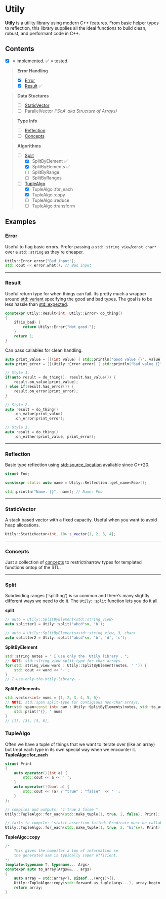 # Utily
**Utily** is a utility library using modern C++ features. From basic helper types to reflection, this library supplies all the ideal functions to build clean, robust, and performant code in C++.

## Contents
- [x] = implemented. ✅ = tested.

> **Error Handling**
> - [x] [Error](#error)
> - [x] [Result](#result) ✅

> **Data Stuctures**
> - [ ] [StaticVector](#staticvector)
> - [ ] ParallelVector *('SoA' aka Structure of Arrays)*

> **Type Info**
> - [ ] [Reflection](#reflection) 
> - [ ] [Concepts](#concepts) 

> **Algorithms**
> - [ ] [Split](#split)
>   - [x] SplitByElement ✅
>   - [x] SplitByElements ✅
>   - [ ] SplitByRange
>   - [ ] SplitByRanges
> 
> - [ ] [TupleAlgo](#tuplealgo)
>   - [x] TupleAlgo::for_each
>   - [x] TupleAlgo::copy 
>   - [ ] TupleAlgo::reduce
>   - [ ] TupleAlgo::transform 
 

## Examples
### Error 
Useful to flag basic errors. Prefer passing a `std::string_view`/`const char*` over a `std::string` as they're cheaper. 
```c++
Utily::Error error{"Bad input"};
std::cout << error.what(); // Bad input
```
---
### Result
Useful return type for when things can fail. Its pretty much a wrapper around [std::variant](https://en.cppreference.com/w/cpp/utility/variant) specifying the good and bad types. The goal is to be less hassle than [std::expected](https://en.cppreference.com/w/cpp/utility/expected). 

```c++
constexpr Utily::Result<int, Utily::Error> do_thing()
{
    if(is_bad) {
        return Utily::Error{"Not good."};
    } 
    return 1;
}
```
Can pass callables for clean handling.
```c++ 
auto print_value = [](int value) { std::println("Good value {}", value); };
auto print_error = [](Utily::Error error) { std::println("bad value {}", error.what()); };

// Style 1.
if(auto result = do_thing(); result.has_value()) {
    result.on_value(print_value);
} else if(result.has_error()) {
    result.on_error(print_error);
}

// Style 2.
auto result = do_thing()
    .on_value(print_value)
    .on_error(print_error);

// Style 3.
auto result = do_thing()
    .on_either(print_value, print_error);
```
---
### Reflection
Basic type reflection using [std::source_location](https://en.cppreference.com/w/cpp/utility/source_location) avaliable since C++20.
```c++
struct Foo;

constexpr static auto name = Utily::Relfection::get_name<Foo>();

std::println("Name: {}", name); // Name: Foo
```
---
### StaticVector
A stack based vector with a fixed capacity. Useful when you want to avoid heap allocations. 
```c++
Utily::StaticVector<int, 10> s_vector{1, 2, 3, 4};
```
---
### Concepts
Just a collection of [concepts](https://en.cppreference.com/w/cpp/concepts) to restrict/narrow types for templated functions ontop of the STL.

--- 
### Split
Subdividing ranges ('splitting') is so common and there's many slightly different ways we need to do it. The `Utily::split` function lets you do it all. 

**split**
```c++
// auto = Utily::SplitByElement<std::string_view>
auto splitter1 = Utily::split("abcd"sv, 'b');

// auto = Utily::SplitByElements<std::string_view, 3, char>
auto splitter2 = Utily::split("abcd"sv, 'b', 'd', 'c');
```
**SplitByElement**
```c++
std::string notes = " I use only the  Utily library . ";
// NOTE: std::string_view split-type for char arrays.
for(std::string_view word : Utily::SplitByElement(notes, ' ')) {
    std::cout << word << '-';
}
// I-use-only-the-Utily-library-.-
```

**SplitByElements**
```c++
std::vector<int> nums = {1, 2, 3, 4, 5, 6};
// NOTE: std::span split-type for contigious non-char arrays.
for(std::span<const int> num : Utily::SplitByElements(notes, std::to_array({ 2, 4 })) {
    std::print("{}, " num)
}
// [1], [3], [5, 6],
```

### TupleAlgo
Often we have a tuple of things that we want to iterate over (like an array) but treat each type in its own special way when we encounter it.
**TupleAlgo::for_each**
```c++
struct Print
{
    auto operator()(int a) {
        std::cout << a << ' ';
    }
    auto operator()(bool a) {
        std::cout << (a) ? "true" : "false"  << ' ';
    }
};

// compiles and outputs: "1 true 2 false "
Utily::TupleAlgo::for_each(std::make_tuple(1, true, 2, false), Print);

// fails to compile: "static assertion failed: Predicate must be callable with all tuple element types"
Utily::TupleAlgo::for_each(std::make_tuple(1, true, 2, "hi"sv), Print);

```

**TupleAlgo::copy**
```c++
/*
    This gives the compiler a ton of information so 
    the generated asm is typically super efficient.
*/
template<typename T, typename... Args>
constexpr auto to_array(Args&&... args)
{
    auto array = std::array<T, sizeof...(Args)>{};
    Utily::TupleAlgo::copy(std::forward_as_tuple(args...), array.begin());
    return array;
}
```

